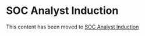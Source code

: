 # SOC Analyst Induction

This content has been moved to [SOC Analyst Induction](https://wagov.github.io/wasocshared/#/docs/analyst-induction.md)
